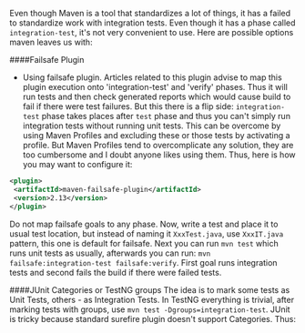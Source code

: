 Even though Maven is a tool that standardizes a lot of things, it has a failed to standardize work with integration tests. Even though it has a phase called `integration-test`, it's not very convenient to use. Here are possible options maven leaves us with:

####Failsafe Plugin
 - Using failsafe plugin. Articles related to this plugin advise to map this plugin execution onto 'integration-test' and 'verify' phases. Thus it will run tests and then check generated reports which would cause build to fail if there were test failures. But this there is a flip side: `integration-test` phase takes places after `test` phase and thus you can't simply run integration tests without running unit tests. This can be overcome by using Maven Profiles and excluding these or those tests by activating a profile. But Maven Profiles tend to overcomplicate any solution, they are too cumbersome and I doubt anyone likes using them. Thus, here is how you may want to configure it:
 ```xml
<plugin>
  <artifactId>maven-failsafe-plugin</artifactId>
  <version>2.13</version>
</plugin>
 ```
 Do not map failsafe goals to any phase. Now, write a test and place it to usual test location, but instead of naming it `XxxTest.java`, use `XxxIT.java` pattern, this one is default for failsafe. Next you can run `mvn test` which runs unit tests as usually, afterwards you can run: `mvn failsafe:integration-test failsafe:verify`. First goal runs integration tests and second fails the build if there were failed tests.

 ####JUnit Categories or TestNG groups
 The idea is to mark some tests as Unit Tests, others - as Integration Tests. In TestNG everything is trivial, after marking tests with groups, use `mvn test -Dgroups=integration-test`. JUnit is tricky because standard surefire plugin doesn't support Categories. Thus:

